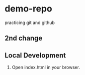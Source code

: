 # demo-repo

practicing git and github

## 2nd change

## Local Development

1. Open index.html in your browser.
